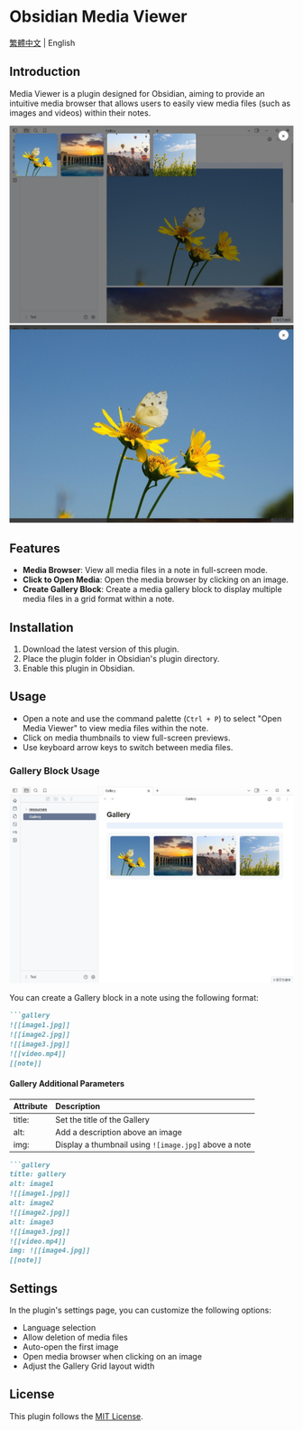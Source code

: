 
# Obsidian Media Viewer

[繁體中文](README_zhTW.md) | English

## Introduction

Media Viewer is a plugin designed for Obsidian, aiming to provide an intuitive media browser that allows users to easily view media files (such as images and videos) within their notes.

![demo1](demo1.jpg)
![demo2](demo2.jpg)

## Features

- **Media Browser**: View all media files in a note in full-screen mode.
- **Click to Open Media**: Open the media browser by clicking on an image.
- **Create Gallery Block**: Create a media gallery block to display multiple media files in a grid format within a note.

## Installation

1. Download the latest version of this plugin.
2. Place the plugin folder in Obsidian's plugin directory.
3. Enable this plugin in Obsidian.

## Usage

- Open a note and use the command palette (`Ctrl + P`) to select "Open Media Viewer" to view media files within the note.
- Click on media thumbnails to view full-screen previews.
- Use keyboard arrow keys to switch between media files.

### Gallery Block Usage

![demo3](demo3.jpg)

You can create a Gallery block in a note using the following format:

```markdown
```gallery
![[image1.jpg]]
![[image2.jpg]]
![[image3.jpg]]
![[video.mp4]]
[[note]]
```

#### Gallery Additional Parameters

| Attribute | Description |
| :----- | :-------------------------------- |
| title: | Set the title of the Gallery |
| alt: | Add a description above an image |
| img: | Display a thumbnail using `![image.jpg]` above a note |

```markdown
```gallery
title: gallery
alt: image1
![[image1.jpg]]
alt: image2
![[image2.jpg]]
alt: image3
![[image3.jpg]]
![[video.mp4]]
img: ![[image4.jpg]]
[[note]]
```

## Settings

In the plugin's settings page, you can customize the following options:

- Language selection
- Allow deletion of media files
- Auto-open the first image
- Open media browser when clicking on an image
- Adjust the Gallery Grid layout width

## License

This plugin follows the [MIT License](LICENSE).